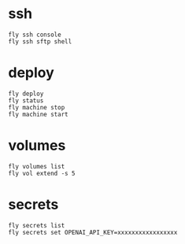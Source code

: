 
# ssh
```
fly ssh console
fly ssh sftp shell
```


# deploy
```
fly deploy
fly status
fly machine stop
fly machine start
```


# volumes
```
fly volumes list
fly vol extend -s 5    
```


# secrets
```
fly secrets list
fly secrets set OPENAI_API_KEY=xxxxxxxxxxxxxxxxx
```




